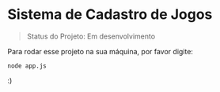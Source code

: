 # Sistema de Cadastro de Jogos

> Status do Projeto: Em desenvolvimento

Para rodar esse projeto na sua máquina, por favor digite:
```
node app.js
```

:)
